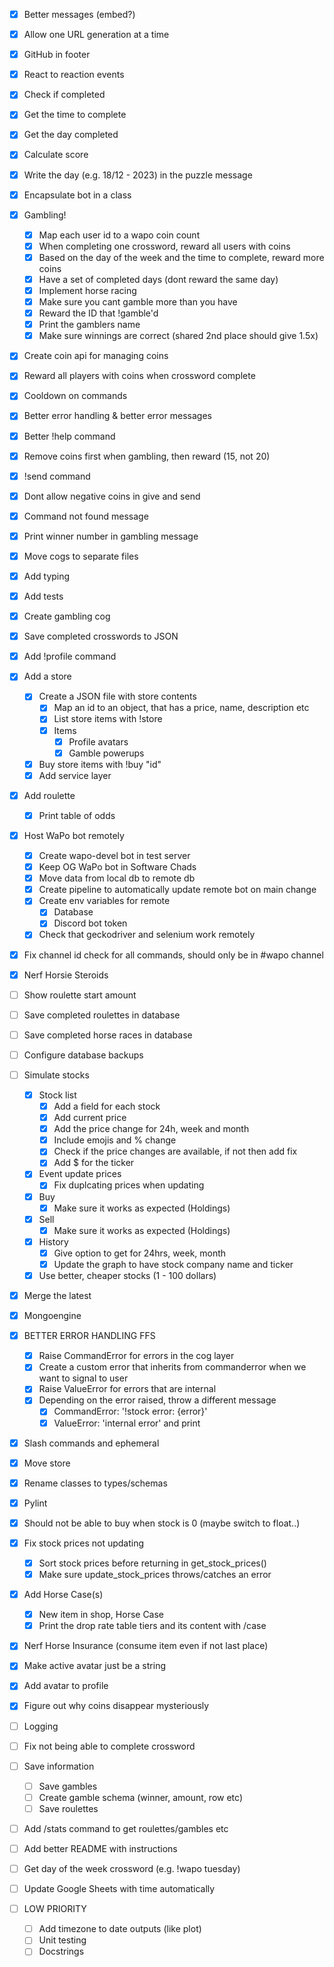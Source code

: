 - [X] Better messages (embed?)
- [X] Allow one URL generation at a time
- [X] GitHub in footer
- [X] React to reaction events
- [X] Check if completed
- [X] Get the time to complete
- [X] Get the day completed
- [X] Calculate score
- [X] Write the day (e.g. 18/12 - 2023) in the puzzle message
- [X] Encapsulate bot in a class
- [X] Gambling!
    - [X] Map each user id to a wapo coin count
    - [X] When completing one crossword, reward all users with coins
    - [X] Based on the day of the week and the time to complete, reward more coins
    - [X] Have a set of completed days (dont reward the same day)
    - [X] Implement horse racing
    - [X] Make sure you cant gamble more than you have
    - [X] Reward the ID that !gamble'd
    - [X] Print the gamblers name
    - [X] Make sure winnings are correct (shared 2nd place should give 1.5x)
- [X] Create coin api for managing coins
- [X] Reward all players with coins when crossword complete
- [X] Cooldown on commands
- [X] Better error handling & better error messages
- [X] Better !help command
- [X] Remove coins first when gambling, then reward (15, not 20)
- [X] !send command
- [X] Dont allow negative coins in give and send
- [X] Command not found message
- [X] Print winner number in gambling message
- [X] Move cogs to separate files
- [X] Add typing
- [X] Add tests
- [X] Create gambling cog
- [X] Save completed crosswords to JSON
- [X] Add !profile command
- [X] Add a store
    - [X] Create a JSON file with store contents
        - [X] Map an id to an object, that has a price, name, description etc
        - [X] List store items with !store
        - [X] Items
            - [X] Profile avatars
            - [X] Gamble powerups
    - [X] Buy store items with !buy "id"
    - [X] Add service layer
- [X] Add roulette
    - [X] Print table of odds
- [X] Host WaPo bot remotely
    - [X] Create wapo-devel bot in test server
    - [X] Keep OG WaPo bot in Software Chads
    - [X] Move data from local db to remote db
    - [X] Create pipeline to automatically update remote bot on main change
    - [X] Create env variables for remote
        - [X] Database
        - [X] Discord bot token
    - [X] Check that geckodriver and selenium work remotely
- [X] Fix channel id check for all commands, should only be in \#wapo channel
- [X] Nerf Horsie Steroids
- [ ] Show roulette start amount
- [ ] Save completed roulettes in database
- [ ] Save completed horse races in database
- [ ] Configure database backups
- [ ] Simulate stocks
    - [X] Stock list
        - [X] Add a field for each stock
        - [X] Add current price
        - [X] Add the price change for 24h, week and month
        - [X] Include emojis and % change
        - [X] Check if the price changes are available, if not then add fix
        - [X] Add $ for the ticker
    - [X] Event update prices
        - [X] Fix duplcating prices when updating
    - [X] Buy
        - [X] Make sure it works as expected (Holdings)
    - [X] Sell
        - [X] Make sure it works as expected (Holdings)
    - [X] History
        - [X] Give option to get for 24hrs, week, month
        - [X] Update the graph to have stock company name and ticker
    - [X] Use better, cheaper stocks (1 - 100 dollars)
- [X] Merge the latest
- [X] Mongoengine
- [X] BETTER ERROR HANDLING FFS
    - [X] Raise CommandError for errors in the cog layer
    - [X] Create a custom error that inherits from commanderror when we want to signal to user
    - [X] Raise ValueError for errors that are internal
    - [X] Depending on the error raised, throw a different message
        - [X] CommandError: '!stock error: {error}'
        - [X] ValueError: 'internal error' and print
- [X] Slash commands and ephemeral
- [X] Move store
- [X] Rename classes to types/schemas
- [X] Pylint
- [X] Should not be able to buy when stock is 0 (maybe switch to float..)
- [X] Fix stock prices not updating
    - [X] Sort stock prices before returning in get_stock_prices()
    - [X] Make sure update_stock_prices throws/catches an error
- [X] Add Horse Case(s)
    - [X] New item in shop, Horse Case
    - [X] Print the drop rate table tiers and its content with /case
- [X] Nerf Horse Insurance (consume item even if not last place)
- [X] Make active avatar just be a string
- [X] Add avatar to profile
- [X] Figure out why coins disappear mysteriously
- [ ] Logging
- [ ] Fix not being able to complete crossword
- [ ] Save information
    - [ ] Save gambles
    - [ ] Create gamble schema (winner, amount, row etc)
    - [ ] Save roulettes
- [ ] Add /stats command to get roulettes/gambles etc
- [ ] Add better README with instructions
- [ ] Get day of the week crossword (e.g. !wapo tuesday)
- [ ] Update Google Sheets with time automatically

- [ ] LOW PRIORITY
    - [ ] Add timezone to date outputs (like plot)
    - [ ] Unit testing
    - [ ] Docstrings
